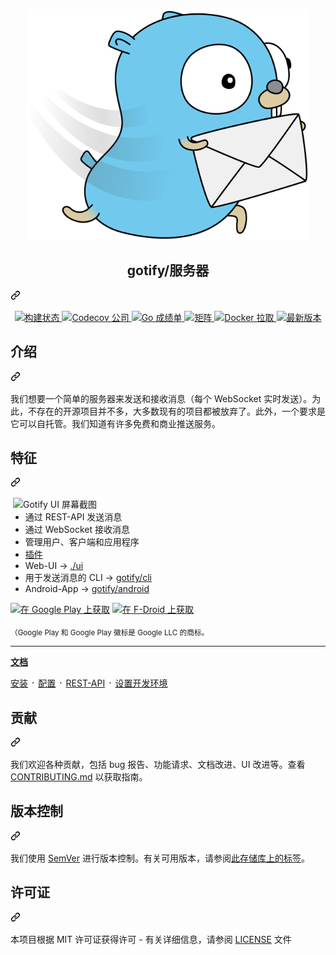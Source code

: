 <div class="Box-sc-g0xbh4-0 QkQOb js-snippet-clipboard-copy-unpositioned" data-hpc="true"><article class="markdown-body entry-content container-lg" itemprop="text"><p align="center" dir="auto">
    <a href="https://github.com/gotify/logo">
        <img height="370px" src="https://raw.githubusercontent.com/gotify/logo/master/gotify-logo.png" style="max-width: 100%;">
    </a>
</p>
<div class="markdown-heading" dir="auto"><h1 align="center" tabindex="-1" class="heading-element" dir="auto" _msttexthash="13616681" _msthash="351">gotify/服务器</h1><a id="user-content-gotifyserver" class="anchor" aria-label="永久链接： gotify/server" href="#gotifyserver" _mstaria-label="556296" _msthash="352"><svg class="octicon octicon-link" viewBox="0 0 16 16" version="1.1" width="16" height="16" aria-hidden="true"><path d="m7.775 3.275 1.25-1.25a3.5 3.5 0 1 1 4.95 4.95l-2.5 2.5a3.5 3.5 0 0 1-4.95 0 .751.751 0 0 1 .018-1.042.751.751 0 0 1 1.042-.018 1.998 1.998 0 0 0 2.83 0l2.5-2.5a2.002 2.002 0 0 0-2.83-2.83l-1.25 1.25a.751.751 0 0 1-1.042-.018.751.751 0 0 1-.018-1.042Zm-4.69 9.64a1.998 1.998 0 0 0 2.83 0l1.25-1.25a.751.751 0 0 1 1.042.018.751.751 0 0 1 .018 1.042l-1.25 1.25a3.5 3.5 0 1 1-4.95-4.95l2.5-2.5a3.5 3.5 0 0 1 4.95 0 .751.751 0 0 1-.018 1.042.751.751 0 0 1-1.042.018 1.998 1.998 0 0 0-2.83 0l-2.5 2.5a1.998 1.998 0 0 0 0 2.83Z"></path></svg></a></div>
<p align="center" dir="auto">
    <a href="https://github.com/gotify/server/actions?query=workflow%3Abuild">
        <img alt="构建状态" src="https://github.com/gotify/server/workflows/build/badge.svg" style="max-width: 100%;" _mstalt="181376" _msthash="353">
    </a>
    <a href="https://codecov.io/gh/gotify/server" rel="nofollow">
        <img alt="Codecov 公司" src="https://camo.githubusercontent.com/2c8199158ed047e27e3c4b9354362b2350f3dfd61c668e8af62f67cb29a03b7b/68747470733a2f2f636f6465636f762e696f2f67682f676f746966792f7365727665722f6272616e63682f6d61737465722f67726170682f62616467652e737667" data-canonical-src="https://codecov.io/gh/gotify/server/branch/master/graph/badge.svg" style="max-width: 100%;" _mstalt="96798" _msthash="354">
    </a>
    <a href="https://goreportcard.com/report/github.com/gotify/server" rel="nofollow">
        <img alt="Go 成绩单" src="https://camo.githubusercontent.com/5c0bf09a4f6d24514abd4c1a702b31b1708e18f5f95e9bc0693f0cfa717949f2/68747470733a2f2f676f7265706f7274636172642e636f6d2f62616467652f6769746875622e636f6d2f676f746966792f736572766572" data-canonical-src="https://goreportcard.com/badge/github.com/gotify/server" style="max-width: 100%;" _mstalt="196274" _msthash="355">
    </a>
    <a href="https://matrix.to/#/#gotify:matrix.org" rel="nofollow">
        <img alt="矩阵" src="https://camo.githubusercontent.com/fdd7e64307c1d8e05e01fbb51883092a80424aa5152b963a43c4c11fdbec1369/68747470733a2f2f696d672e736869656c64732e696f2f6d61747269782f676f746966793a6d61747269782e6f72672e737667" data-canonical-src="https://img.shields.io/matrix/gotify:matrix.org.svg" style="max-width: 100%;" _mstalt="79222" _msthash="356">
    </a>
    <a href="https://hub.docker.com/r/gotify/server" rel="nofollow">
        <img alt="Docker 拉取" src="https://camo.githubusercontent.com/1f86c848a3137c7af745b7670dc960b1fa7f29491cba2c515bb5a0a2e3f98eec/68747470733a2f2f696d672e736869656c64732e696f2f646f636b65722f70756c6c732f676f746966792f7365727665722e737667" data-canonical-src="https://img.shields.io/docker/pulls/gotify/server.svg" style="max-width: 100%;" _mstalt="179205" _msthash="357">
    </a>
    <a href="https://github.com/gotify/server/releases/latest">
        <img alt="最新版本" src="https://camo.githubusercontent.com/b57b36aa8a126004b29853fa34236642a37cc45d38a280b586fba3de8150ed58/68747470733a2f2f696d672e736869656c64732e696f2f6769746875622f72656c656173652f676f746966792f7365727665722e737667" data-canonical-src="https://img.shields.io/github/release/gotify/server.svg" style="max-width: 100%;" _mstalt="234169" _msthash="358">
    </a>
</p>
<div class="markdown-heading" dir="auto"><h2 tabindex="-1" class="heading-element" dir="auto" _msttexthash="5211505" _msthash="359">介绍</h2><a id="user-content-intro" class="anchor" aria-label="永久链接： Intro" href="#intro" _mstaria-label="277173" _msthash="360"><svg class="octicon octicon-link" viewBox="0 0 16 16" version="1.1" width="16" height="16" aria-hidden="true"><path d="m7.775 3.275 1.25-1.25a3.5 3.5 0 1 1 4.95 4.95l-2.5 2.5a3.5 3.5 0 0 1-4.95 0 .751.751 0 0 1 .018-1.042.751.751 0 0 1 1.042-.018 1.998 1.998 0 0 0 2.83 0l2.5-2.5a2.002 2.002 0 0 0-2.83-2.83l-1.25 1.25a.751.751 0 0 1-1.042-.018.751.751 0 0 1-.018-1.042Zm-4.69 9.64a1.998 1.998 0 0 0 2.83 0l1.25-1.25a.751.751 0 0 1 1.042.018.751.751 0 0 1 .018 1.042l-1.25 1.25a3.5 3.5 0 1 1-4.95-4.95l2.5-2.5a3.5 3.5 0 0 1 4.95 0 .751.751 0 0 1-.018 1.042.751.751 0 0 1-1.042.018 1.998 1.998 0 0 0-2.83 0l-2.5 2.5a1.998 1.998 0 0 0 0 2.83Z"></path></svg></a></div>
<p dir="auto" _msttexthash="1879742462" _msthash="361">我们想要一个简单的服务器来发送和接收消息（每个 WebSocket 实时发送）。为此，不存在的开源项目并不多，大多数现有的项目都被放弃了。此外，一个要求是它可以自托管。我们知道有许多免费和商业推送服务。</p>
<div class="markdown-heading" dir="auto"><h2 tabindex="-1" class="heading-element" dir="auto" _msttexthash="5209451" _msthash="362">特征</h2><a id="user-content-features" class="anchor" aria-label="永久链接：功能" href="#features" _mstaria-label="370552" _msthash="363"><svg class="octicon octicon-link" viewBox="0 0 16 16" version="1.1" width="16" height="16" aria-hidden="true"><path d="m7.775 3.275 1.25-1.25a3.5 3.5 0 1 1 4.95 4.95l-2.5 2.5a3.5 3.5 0 0 1-4.95 0 .751.751 0 0 1 .018-1.042.751.751 0 0 1 1.042-.018 1.998 1.998 0 0 0 2.83 0l2.5-2.5a2.002 2.002 0 0 0-2.83-2.83l-1.25 1.25a.751.751 0 0 1-1.042-.018.751.751 0 0 1-.018-1.042Zm-4.69 9.64a1.998 1.998 0 0 0 2.83 0l1.25-1.25a.751.751 0 0 1 1.042.018.751.751 0 0 1 .018 1.042l-1.25 1.25a3.5 3.5 0 1 1-4.95-4.95l2.5-2.5a3.5 3.5 0 0 1 4.95 0 .751.751 0 0 1-.018 1.042.751.751 0 0 1-1.042.018 1.998 1.998 0 0 0-2.83 0l-2.5 2.5a1.998 1.998 0 0 0 0 2.83Z"></path></svg></a></div>
<p dir="auto"><a target="_blank" rel="noopener noreferrer" href="/gotify/server/blob/master/ui.png"><img alt="Gotify UI 屏幕截图" src="/gotify/server/raw/master/ui.png" align="right" width="500px" style="max-width: 100%;" _mstalt="382252" _msthash="364"></a></p>
<ul dir="auto">
<li _msttexthash="33991581" _msthash="365">通过 REST-API 发送消息</li>
<li _msttexthash="33738302" _msthash="366">通过 WebSocket 接收消息</li>
<li _msttexthash="57315284" _msthash="367">管理用户、客户端和应用程序</li>
<li><a href="https://gotify.net/docs/plugin" rel="nofollow" _msttexthash="4427670" _msthash="368">插件</a></li>
<li _msttexthash="147342" _msthash="369">Web-UI -&gt; <a href="/gotify/server/blob/master/ui">./ui</a></li>
<li _msttexthash="25487748" _msthash="370">用于发送消息的 CLI -&gt; <a href="https://github.com/gotify/cli" _istranslated="1">gotify/cli</a></li>
<li _msttexthash="684034" _msthash="371">Android-App -&gt; <a href="https://github.com/gotify/android">gotify/android</a></li>
</ul>
<p dir="auto"><a href="https://play.google.com/store/apps/details?id=com.github.gotify" rel="nofollow"><img src="https://camo.githubusercontent.com/899b11c87da7fe33fedafd4a4cf80f9e63831b91b298465c28c411871591e7aa/68747470733a2f2f706c61792e676f6f676c652e636f6d2f696e746c2f656e5f67622f6261646765732f696d616765732f67656e657269632f656e5f62616467655f7765625f67656e657269632e706e67" alt="在 Google Play 上获取" width="150" data-canonical-src="https://play.google.com/intl/en_gb/badges/images/generic/en_badge_web_generic.png" style="max-width: 100%;" _mstalt="341523" _msthash="372"></a>
<a href="https://f-droid.org/de/packages/com.github.gotify/" rel="nofollow"><img src="https://camo.githubusercontent.com/0014f07b7f169b7232d26d242bb2f8ef598dea7169bd8766385d70d6be8127a1/68747470733a2f2f662d64726f69642e6f72672f62616467652f6765742d69742d6f6e2e706e67" alt="在 F-Droid 上获取" width="150" data-canonical-src="https://f-droid.org/badge/get-it-on.png" style="max-width: 100%;" _mstalt="235443" _msthash="373"></a></p>
<p dir="auto"><sub _msttexthash="92040637" _msthash="374">（Google Play 和 Google Play 徽标是 Google LLC 的商标。</sub></p>
<hr>
<p dir="auto"><strong><a href="https://gotify.net/docs" rel="nofollow" _msttexthash="5144373" _msthash="375">文档</a></strong></p>
<p dir="auto" _msttexthash="71111547" _msthash="376"><a href="https://gotify.net/docs/install" rel="nofollow" _istranslated="1">安装</a> ᛫ <a href="https://gotify.net/docs/config" rel="nofollow" _istranslated="1">配置</a> ᛫ <a href="https://gotify.net/api-docs" rel="nofollow" _istranslated="1">REST-API</a> ᛫ <a href="https://gotify.net/docs/dev-setup" rel="nofollow" _istranslated="1">设置开发环境</a></p>
<div class="markdown-heading" dir="auto"><h2 tabindex="-1" class="heading-element" dir="auto" _msttexthash="6354283" _msthash="377">贡献</h2><a id="user-content-contributing" class="anchor" aria-label="永久链接： 贡献" href="#contributing" _mstaria-label="521066" _msthash="378"><svg class="octicon octicon-link" viewBox="0 0 16 16" version="1.1" width="16" height="16" aria-hidden="true"><path d="m7.775 3.275 1.25-1.25a3.5 3.5 0 1 1 4.95 4.95l-2.5 2.5a3.5 3.5 0 0 1-4.95 0 .751.751 0 0 1 .018-1.042.751.751 0 0 1 1.042-.018 1.998 1.998 0 0 0 2.83 0l2.5-2.5a2.002 2.002 0 0 0-2.83-2.83l-1.25 1.25a.751.751 0 0 1-1.042-.018.751.751 0 0 1-.018-1.042Zm-4.69 9.64a1.998 1.998 0 0 0 2.83 0l1.25-1.25a.751.751 0 0 1 1.042.018.751.751 0 0 1 .018 1.042l-1.25 1.25a3.5 3.5 0 1 1-4.95-4.95l2.5-2.5a3.5 3.5 0 0 1 4.95 0 .751.751 0 0 1-.018 1.042.751.751 0 0 1-1.042.018 1.998 1.998 0 0 0-2.83 0l-2.5 2.5a1.998 1.998 0 0 0 0 2.83Z"></path></svg></a></div>
<p dir="auto" _msttexthash="352266694" _msthash="379">我们欢迎各种贡献，包括 bug 报告、功能请求、文档改进、UI 改进等。查看 <a href="/gotify/server/blob/master/CONTRIBUTING.md" _istranslated="1">CONTRIBUTING.md</a> 以获取指南。</p>
<div class="markdown-heading" dir="auto"><h2 tabindex="-1" class="heading-element" dir="auto" _msttexthash="11129911" _msthash="380">版本控制</h2><a id="user-content-versioning" class="anchor" aria-label="永久链接： 版本控制" href="#versioning" _mstaria-label="444028" _msthash="381"><svg class="octicon octicon-link" viewBox="0 0 16 16" version="1.1" width="16" height="16" aria-hidden="true"><path d="m7.775 3.275 1.25-1.25a3.5 3.5 0 1 1 4.95 4.95l-2.5 2.5a3.5 3.5 0 0 1-4.95 0 .751.751 0 0 1 .018-1.042.751.751 0 0 1 1.042-.018 1.998 1.998 0 0 0 2.83 0l2.5-2.5a2.002 2.002 0 0 0-2.83-2.83l-1.25 1.25a.751.751 0 0 1-1.042-.018.751.751 0 0 1-.018-1.042Zm-4.69 9.64a1.998 1.998 0 0 0 2.83 0l1.25-1.25a.751.751 0 0 1 1.042.018.751.751 0 0 1 .018 1.042l-1.25 1.25a3.5 3.5 0 1 1-4.95-4.95l2.5-2.5a3.5 3.5 0 0 1 4.95 0 .751.751 0 0 1-.018 1.042.751.751 0 0 1-1.042.018 1.998 1.998 0 0 0-2.83 0l-2.5 2.5a1.998 1.998 0 0 0 0 2.83Z"></path></svg></a></div>
<p dir="auto" _msttexthash="283288187" _msthash="382">我们使用 <a href="http://semver.org/" rel="nofollow" _istranslated="1">SemVer</a> 进行版本控制。有关可用版本，请参阅<a href="https://github.com/gotify/server/tags" _istranslated="1">此存储库上的标签</a>。</p>
<div class="markdown-heading" dir="auto"><h2 tabindex="-1" class="heading-element" dir="auto" _msttexthash="9675445" _msthash="383">许可证</h2><a id="user-content-license" class="anchor" aria-label="永久链接：许可证" href="#license" _mstaria-label="331903" _msthash="384"><svg class="octicon octicon-link" viewBox="0 0 16 16" version="1.1" width="16" height="16" aria-hidden="true"><path d="m7.775 3.275 1.25-1.25a3.5 3.5 0 1 1 4.95 4.95l-2.5 2.5a3.5 3.5 0 0 1-4.95 0 .751.751 0 0 1 .018-1.042.751.751 0 0 1 1.042-.018 1.998 1.998 0 0 0 2.83 0l2.5-2.5a2.002 2.002 0 0 0-2.83-2.83l-1.25 1.25a.751.751 0 0 1-1.042-.018.751.751 0 0 1-.018-1.042Zm-4.69 9.64a1.998 1.998 0 0 0 2.83 0l1.25-1.25a.751.751 0 0 1 1.042.018.751.751 0 0 1 .018 1.042l-1.25 1.25a3.5 3.5 0 1 1-4.95-4.95l2.5-2.5a3.5 3.5 0 0 1 4.95 0 .751.751 0 0 1-.018 1.042.751.751 0 0 1-1.042.018 1.998 1.998 0 0 0-2.83 0l-2.5 2.5a1.998 1.998 0 0 0 0 2.83Z"></path></svg></a></div>
<p dir="auto" _msttexthash="206539268" _msthash="385">本项目根据 MIT 许可证获得许可 - 有关详细信息，请参阅 <a href="/gotify/server/blob/master/LICENSE" _istranslated="1">LICENSE</a> 文件</p>
</article></div>
